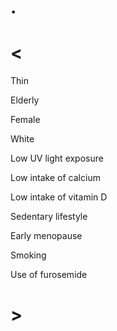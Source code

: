 # .

# <

Thin

Elderly

Female

White

Low UV light exposure

Low intake of calcium

Low intake of vitamin D

Sedentary lifestyle

Early menopause

Smoking

Use of furosemide

# >
